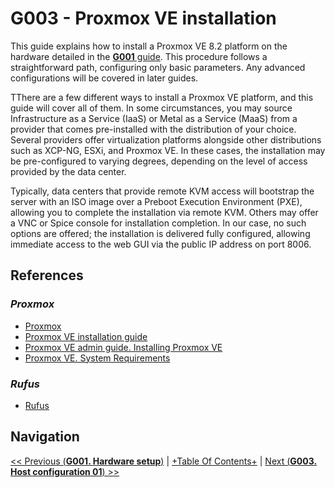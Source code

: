 # G003 - Proxmox VE installation

This guide explains how to install a Proxmox VE 8.2 platform on the hardware detailed in the [**G001** guide](G001%20-%20Hardware%20setup.md). This procedure follows a straightforward path, configuring only basic parameters. Any advanced configurations will be covered in later guides.

TThere are a few different ways to install a Proxmox VE platform, and this guide will cover all of them. In some circumstances, you may source Infrastructure as a Service (IaaS) or Metal as a Service (MaaS) from a provider that comes pre-installed with the distribution of your choice. Several providers offer virtualization platforms alongside other distributions such as XCP-NG, ESXi, and Proxmox VE. In these cases, the installation may be pre-configured to varying degrees, depending on the level of access provided by the data center.

Typically, data centers that provide remote KVM access will bootstrap the server with an ISO image over a Preboot Execution Environment (PXE), allowing you to complete the installation via remote KVM. Others may offer a VNC or Spice console for installation completion. In our case, no such options are offered; the installation is delivered fully configured, allowing immediate access to the web GUI via the public IP address on port 8006.



## References

### _Proxmox_

- [Proxmox](https://www.proxmox.com/en/)
- [Proxmox VE installation guide](https://pve.proxmox.com/wiki/Installation)
- [Proxmox VE admin guide. Installing Proxmox VE](https://pve.proxmox.com/pve-docs/chapter-pve-installation.html)
- [Proxmox VE. System Requirements](https://www.proxmox.com/en/proxmox-ve/requirements)

### _Rufus_

- [Rufus](https://rufus.ie/)

## Navigation

[<< Previous (**G001. Hardware setup**)](G002%20-%20Hardware%20setup.md) | [+Table Of Contents+](G000%20-%20Table%20Of%20Contents.md) | [Next (**G003. Host configuration 01**) >>](G003%20-%20Host%20configuration%2001%20~%20Apt%20sources%2C%20updates%20and%20extra%20tools.md)
